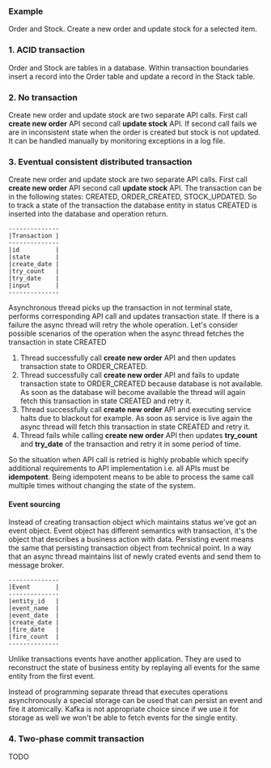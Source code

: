 ### Example 
Order and Stock. Create a new order and update stock for a selected item.

### 1. ACID transaction
Order and Stock are tables in a database. Within transaction boundaries insert a record into the Order table and update a record in the Stack table.

### 2. No transaction
Create new order and update stock are two separate API calls.
First call **create new order** API second call **update stock** API. If second call fails we are in inconsistent state when the order is created but stock is not updated. It can be handled manually by monitoring exceptions in a log file.

### 3. Eventual consistent distributed transaction
Create new order and update stock are two separate API calls.
First call **create new order** API second call **update stock** API. The transaction can be in the following states: CREATED, ORDER_CREATED, STOCK_UPDATED. So to track a state of the transaction the database entity in status CREATED is inserted into the database and operation return. 
```
--------------
|Transaction |
--------------
|id          |
|state       |
|create_date |
|try_count   |
|try_date    |
|input       |
--------------
```
Asynchronous thread picks up the transaction in not terminal state, performs corresponding API call and updates transaction state. If there is a failure the async thread will retry the whole operation. Let's consider possible scenarios of the operation when the async thread fetches the transaction in state CREATED
 1. Thread successfully call **create new order** API and then updates transaction state to ORDER_CREATED.
 2. Thread successfully call **create new order** API and fails to update transaction state to ORDER_CREATED because database is not available. As soon as the database will become available the thread will again fetch this transaction in state CREATED and retry it.
 3. Thread successfully call **create new order** API and executing service halts due to blackout for example. As soon as service is live again the async thread will fetch this transaction in state CREATED and retry it.  
 4. Thread fails while calling **create new order** API then updates **try_count** and **try_date** of the transaction and retry it in some period of time. 

So the situation when API call is retried is highly probable which specify additional requirements to API implementation i.e. all APIs
must be **idempotent**. Being idempotent means to be able to process the same call multiple times without changing the state of the system.

#### Event sourcing
Instead of creating transaction object which maintains status we've got an event object. Event object has different semantics with transaction, it's the object that describes a business action with data. Persisting event means the same that persisting transaction object from technical point. In a way that an async thread maintains list of newly crated events and send them to message broker. 
```
--------------
|Event       |
--------------
|entity_id   |
|event_name  |
|event_date  |
|create_date |
|fire_date   |
|fire_count  |
--------------
```
Unlike transactions events have another application. They are used to reconstruct the state of business entity by replaying all events for the same entity from the first event.

Instead of programming separate thread that executes operations asynchronously a special storage can be used that can persist an event and fire it atomically. Kafka is not appropriate choice since if we use it for storage as well we won't be able to fetch events for the single entity.  


### 4. Two-phase commit transaction
TODO
